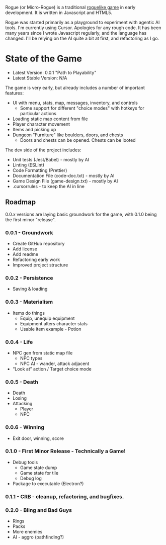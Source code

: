 Rogµe (or Micro-Rogue) is a traditional [roguelike game](https://en.wikipedia.org/wiki/Roguelike) in early development. It is written in Javascript and HTML5. 

Rogµe was started primarily as a playground to experiment with agentic AI tools. I'm currently using Cursor. Apologies for any rough code. It has been many years since I wrote Javascript regularly, and the language has changed. I'll be relying on the AI quite a bit at first, and refactoring as I go.

# State of the Game

 - Latest Version: 0.0.1 "Path to Playability"
 - Latest Stable Version: N/A

The game is very early, but already includes a number of important features:

 - UI with menu, stats, map, messages, inventory, and controls
   - Some support for different "choice modes" with hotkeys for particular actions
 - Loading static map content from file
 - Player character movement
 - Items and picking up
 - Dungeon "Furniture" like boulders, doors, and chests
   - Doors and chests can be opened. Chests can be looted

The dev side of the project includes:
 - Unit tests (Jest/Babel) - mostly by AI
 - Linting (ESLint)
 - Code Formatting (Prettier)
 - Documentation File (code-doc.txt) - mostly by AI
 - Game Design File (game-design.txt) - mostly by AI
 - .cursorrules - to keep the AI in line

## Roadmap

0.0.x versions are laying basic groundwork for the game, with 0.1.0 being the first minor "release".

### 0.0.1 - Groundwork
 - Create GitHub repository
 - Add license
 - Add readme
 - Refactoring early work
 - Improved project structure

### 0.0.2 - Persistence
 - Saving & loading

### 0.0.3 - Materialism
 - Items do things
   - Equip, unequip equipment
   - Equipment alters character stats
   - Usable item example - Potion

### 0.0.4 - Life
 - NPC gen from static map file
   - NPC types
   - NPC AI - wander, attack adjacent
 - “Look at” action / Target choice mode
	
### 0.0.5 - Death
 - Death
 - Losing
 - Attacking 
   - Player
   - NPC

### 0.0.6 - Winning
 - Exit door, winning, score 

### 0.1.0 - First Minor Release - Technically a Game!
 - Debug tools
   - Game state dump
   - Game state for tile
   - Debug log
 - Package to executable (Electron?)

### 0.1.1 - CRB - cleanup, refactoring, and bugfixes.

### 0.2.0 - Bling and Bad Guys
 - Rings
 - Packs
 - More enemies
 - AI - aggro (pathfinding?)